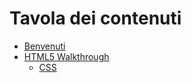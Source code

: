 # Tavola dei contenuti

- [Benvenuti](./README.md)
- [HTML5 Walkthrough](./01-html5/README.md)
  - [CSS](./01-html5/02-css.md)
